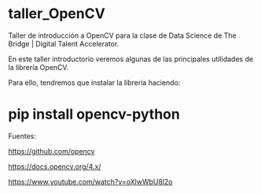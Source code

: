 # taller_OpenCV
Taller de introducción a OpenCV para la clase de Data Science de The Bridge | Digital Talent Accelerator.

En este taller introductorio veremos algunas de las principales utilidades de la librería OpenCV.

Para ello, tendremos que instalar la librería haciendo:

# pip install opencv-python

Fuentes:

https://github.com/opencv

https://docs.opencv.org/4.x/

https://www.youtube.com/watch?v=oXlwWbU8l2o
